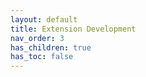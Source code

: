 ```yaml
---
layout: default
title: Extension Development
nav_order: 3
has_children: true
has_toc: false
---
```


